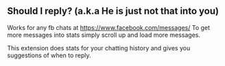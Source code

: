 ## Should I reply? (a.k.a He is just not that into you)
Works for any fb chats at https://www.facebook.com/messages/
To get more messages into stats simply scroll up and load more messages.

This extension does stats for your chatting history and gives you suggestions of when to reply. 
